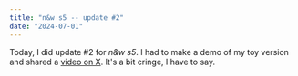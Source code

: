 ```yaml
---
title: "n&w s5 -- update #2"
date: "2024-07-01"
---
```


Today, I did update #2 for _n&w s5_. I had to make a demo of my toy version and shared a [video on X](https://x.com/nikoslwsk/status/1807949604723290456). It's a bit cringe, I have to say.
